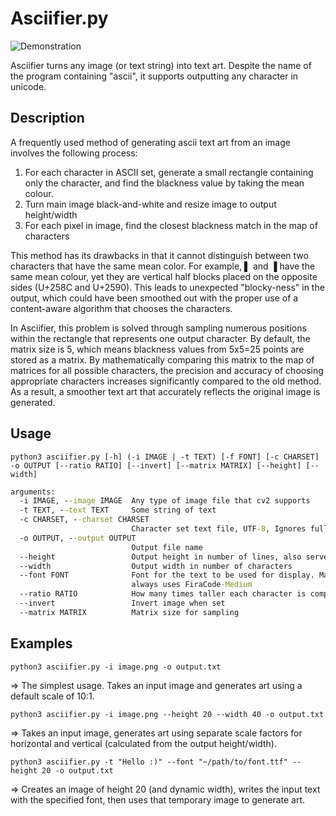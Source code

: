 # Asciifier.py

![Demonstration](https://i.imgur.com/YWOtVje.png)

Asciifier turns any image (or text string) into text art. Despite the name of the program containing "ascii", it supports outputting any character in unicode.

## Description

A frequently used method of generating ascii text art from an image involves the following process:

1. For each character in ASCII set, generate a small rectangle containing only the character, and find the blackness value by taking the mean colour.
2. Turn main image black-and-white and resize image to output height/width
3. For each pixel in image, find the closest blackness match in the map of characters

This method has its drawbacks in that it cannot distinguish between two characters that have the same mean color. For example, ▌ and ▐ have the same mean colour, yet they are vertical half blocks placed on the opposite sides (U+258C and U+2590). This leads to unexpected "blocky-ness" in the output, which could have been smoothed out with the proper use of a content-aware algorithm that chooses the characters.

In Asciifier, this problem is solved through sampling numerous positions within the rectangle that represents one output character. By default, the matrix size is 5, which means blackness values from 5x5=25 points are stored as a matrix. By mathematically comparing this matrix to the map of matrices for all possible characters, the precision and accuracy of choosing appropriate characters increases significantly compared to the old method. As a result, a smoother text art that accurately reflects the original image is generated.

## Usage

`python3 asciifier.py [-h] (-i IMAGE | -t TEXT) [-f FONT] [-c CHARSET] -o OUTPUT [--ratio RATIO] [--invert] [--matrix MATRIX] [--height] [--width]`

```cmd
arguments:
  -i IMAGE, --image IMAGE  Any type of image file that cv2 supports
  -t TEXT, --text TEXT     Some string of text
  -c CHARSET, --charset CHARSET
                           Character set text file, UTF-8, Ignores full-width chars
  -o OUTPUT, --output OUTPUT
                           Output file name
  --height                 Output height in number of lines, also serves as fontsize
  --width                  Output width in number of characters
  --font FONT              Font for the text to be used for display. Matrix pattern calculation
                           always uses FiraCode-Medium
  --ratio RATIO            How many times taller each character is compared to its width
  --invert                 Invert image when set
  --matrix MATRIX          Matrix size for sampling
```

## Examples

`python3 asciifier.py -i image.png -o output.txt`

⇒ The simplest usage. Takes an input image and generates art using a default scale of 10:1.

`python3 asciifier.py -i image.png --height 20 --width 40 -o output.txt`

⇒ Takes an input image, generates art using separate scale factors for horizontal and vertical (calculated from the output height/width).

`python3 asciifier.py -t "Hello :)" --font "~/path/to/font.ttf" --height 20 -o output.txt`

⇒ Creates an image of height 20 (and dynamic width), writes the input text with the specified font, then uses that temporary image to generate art.
